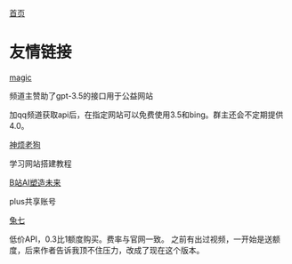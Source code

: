 [首页](https://dongsiqie.me/)

# 友情链接

[magic](https://www.ninomae.top/)

频道主赞助了gpt-3.5的接口用于公益网站

加qq频道获取api后，在指定网站可以免费使用3.5和bing。群主还会不定期提供4.0。

[神烦老狗](https://laogou717.com)

学习网站搭建教程

[B站AI塑造未来](https://b23.tv/exVZB2u)

plus共享账号

[兔七](https://api.兔七.com/)

低价API，0.3比1额度购买。费率与官网一致。 之前有出过视频，一开始是送额度，后来作者告诉我顶不住压力，改成了现在这个版本。
